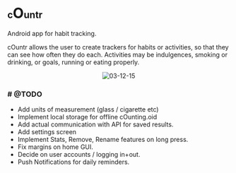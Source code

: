 <span style="font-family:Sans;"><h2>c<strong><font size="6">O</font></strong>untr</h2></span>

Android app for habit tracking.

cOuntr allows the user to create trackers for habits or activities, so that they can see how often they do each. Activities may be indulgences, smoking or drinking, or goals, running or eating
properly.

<p align="center">
    <img src="https://github.com/psedge/cOuntr/blob/master/assets/03-12-15.png" alt="03-12-15"/>
</p>

<h3> # @TODO </h3>

* Add units of measurement (glass / cigarette etc)
* Implement local storage for offline cOunting.oid
* Add actual communication with API for saved results.
* Add settings screen
* Implement Stats, Remove, Rename features on long press.
* Fix margins on home GUI.
* Decide on user accounts / logging in+out.
* Push Notifications for daily reminders.
